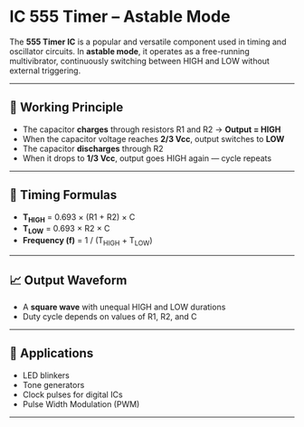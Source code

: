 # IC 555 Timer – Astable Mode

The **555 Timer IC** is a popular and versatile component used in timing and oscillator circuits. In **astable mode**, it operates as a free-running multivibrator, continuously switching between HIGH and LOW without external triggering.

---

## 🔧 Working Principle

- The capacitor **charges** through resistors R1 and R2 → **Output = HIGH**  
- When the capacitor voltage reaches **2/3 Vcc**, output switches to **LOW**  
- The capacitor **discharges** through R2  
- When it drops to **1/3 Vcc**, output goes HIGH again — cycle repeats

---

## 🧮 Timing Formulas

- **T<sub>HIGH</sub>** = 0.693 × (R1 + R2) × C  
- **T<sub>LOW</sub>** = 0.693 × R2 × C  
- **Frequency (f)** = 1 / (T<sub>HIGH</sub> + T<sub>LOW</sub>)

---

## 📈 Output Waveform

- A **square wave** with unequal HIGH and LOW durations  
- Duty cycle depends on values of R1, R2, and C

---

## 🧪 Applications

- LED blinkers  
- Tone generators  
- Clock pulses for digital ICs  
- Pulse Width Modulation (PWM)

---


